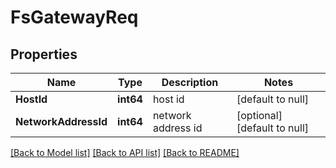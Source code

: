 # FsGatewayReq

## Properties
Name | Type | Description | Notes
------------ | ------------- | ------------- | -------------
**HostId** | **int64** | host id | [default to null]
**NetworkAddressId** | **int64** | network address id | [optional] [default to null]

[[Back to Model list]](../README.md#documentation-for-models) [[Back to API list]](../README.md#documentation-for-api-endpoints) [[Back to README]](../README.md)



